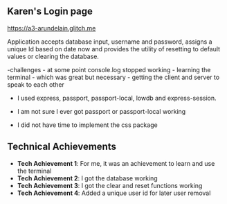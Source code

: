 ## Karen's Login page

https://a3-arundelain.glitch.me

Application accepts database input, username and password, assigns a unique Id
based on date now and provides the utility of resetting to default values or clearing the
database.

-challenges - at some point console.log stopped working
            - learning the terminal - which was great but necessary
            - getting the client and server to speak to each other

- I used express, passport, passport-local, lowdb and express-session.
- I am not sure I ever got passport or passport-local working

- I did not have time to implement the css package

## Technical Achievements
- **Tech Achievement 1**: For me, it was an achievement to learn and use the terminal
- **Tech Achievement 2**: I got the database working
- **Tech Achievement 3**: I got the clear and reset functions working
- **Tech Achievement 4**: Added a unique user id for later user removal

